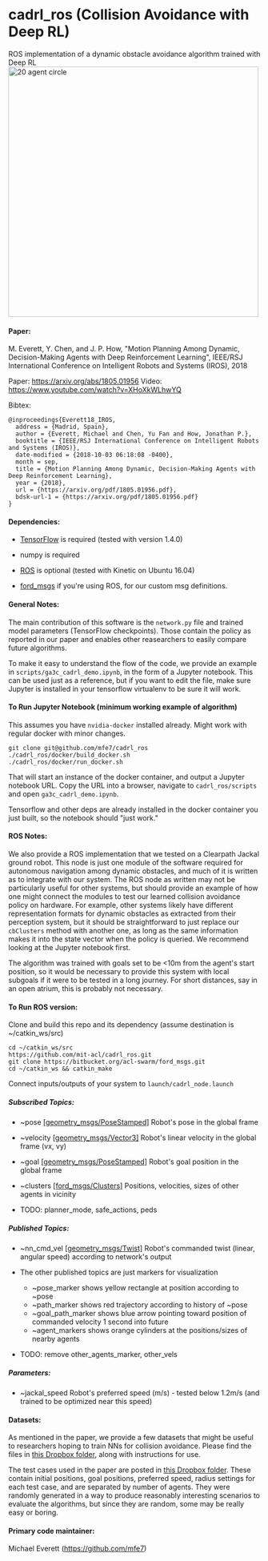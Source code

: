 # cadrl_ros (Collision Avoidance with Deep RL)

ROS implementation of a dynamic obstacle avoidance algorithm trained with Deep RL
<img src="misc/A3C_20agents_0.png" width="500" alt="20 agent circle">

#### Paper:

M. Everett, Y. Chen, and J. P. How, "Motion Planning Among Dynamic, Decision-Making Agents with Deep Reinforcement Learning", IEEE/RSJ International Conference on Intelligent Robots and Systems (IROS), 2018

Paper: https://arxiv.org/abs/1805.01956
Video: https://www.youtube.com/watch?v=XHoXkWLhwYQ

Bibtex:
```
@inproceedings{Everett18_IROS,
  address = {Madrid, Spain},
  author = {Everett, Michael and Chen, Yu Fan and How, Jonathan P.},
  booktitle = {IEEE/RSJ International Conference on Intelligent Robots and Systems (IROS)},
  date-modified = {2018-10-03 06:18:08 -0400},
  month = sep,
  title = {Motion Planning Among Dynamic, Decision-Making Agents with Deep Reinforcement Learning},
  year = {2018},
  url = {https://arxiv.org/pdf/1805.01956.pdf},
  bdsk-url-1 = {https://arxiv.org/pdf/1805.01956.pdf}
}
```

#### Dependencies:

* [TensorFlow](https://www.tensorflow.org/) is required (tested with version 1.4.0)

* numpy is required

* [ROS](http://wiki.ros.org/) is optional (tested with Kinetic on Ubuntu 16.04)

* [ford_msgs](https://bitbucket.org/acl-swarm/ford_msgs/src/master/) if you're using ROS, for our custom msg definitions.

#### General Notes:
The main contribution of this software is the `network.py` file and trained model parameters (TensorFlow checkpoints).
Those contain the policy as reported in our paper and enables other reasearchers to easily compare future algorithms.

To make it easy to understand the flow of the code, we provide an example in `scripts/ga3c_cadrl_demo.ipynb`, in the form of a Jupyter notebook. This can be used just as a reference, but if you want to edit the file, make sure Jupyter is installed in your tensorflow virtualenv to be sure it will work.

#### To Run Jupyter Notebook (minimum working example of algorithm)

This assumes you have `nvidia-docker` installed already. Might work with regular docker with minor changes.

```
git clone git@github.com/mfe7/cadrl_ros
./cadrl_ros/docker/build_docker.sh
./cadrl_ros/docker/run_docker.sh
```

That will start an instance of the docker container, and output a Jupyter notebook URL. Copy the URL into a browser, navigate to `cadrl_ros/scripts` and open `ga3c_cadrl_demo.ipynb`.

Tensorflow and other deps are already installed in the docker container you just built, so the notebook should "just work."

#### ROS Notes:

We also provide a ROS implementation that we tested on a Clearpath Jackal ground robot.
This node is just one module of the software required for autonomous navigation among dynamic obstacles, and much of it is written as to integrate with our system.
The ROS node as written may not be particularly useful for other systems, but should provide an example of how one might connect the modules to test our learned collision avoidance policy on hardware.
For example, other systems likely have different representation formats for dynamic obstacles as extracted from their perception system, but it should be straightforward to just replace our `cbClusters` method with another one, as long as the same information makes it into the state vector when the policy is queried.
We recommend looking at the Jupyter notebook first.

The algorithm was trained with goals set to be <10m from the agent's start position, so it would be necessary to provide this system with local subgoals if it were to be tested in a long journey.
For short distances, say in an open atrium, this is probably not necessary.


#### To Run ROS version:
Clone and build this repo and its dependency (assume destination is ~/catkin_ws/src)
```
cd ~/catkin_ws/src
https://github.com/mit-acl/cadrl_ros.git
git clone https://bitbucket.org/acl-swarm/ford_msgs.git
cd ~/catkin_ws && catkin_make
```

Connect inputs/outputs of your system to `launch/cadrl_node.launch`

##### Subscribed Topics:
* ~pose [[geometry_msgs/PoseStamped]](http://docs.ros.org/api/geometry_msgs/html/msg/PoseStamped.html)
	Robot's pose in the global frame

* ~velocity [[geometry_msgs/Vector3]](http://docs.ros.org/kinetic/api/geometry_msgs/html/msg/Vector3.html)
	Robot's linear velocity in the global frame (vx, vy)

* ~goal [[geometry_msgs/PoseStamped]](http://docs.ros.org/api/geometry_msgs/html/msg/PoseStamped.html)
	Robot's goal position in the global frame

* ~clusters [[ford_msgs/Clusters]]()
	Positions, velocities, sizes of other agents in vicinity

* TODO: planner_mode, safe_actions, peds

##### Published Topics:
* ~nn_cmd_vel [[geometry_msgs/Twist]](http://docs.ros.org/api/geometry_msgs/html/msg/Twist.html)
	Robot's commanded twist (linear, angular speed) according to network's output

* The other published topics are just markers for visualization
	* ~pose_marker shows yellow rectangle at position according to ~pose
	* ~path_marker shows red trajectory according to history of ~pose
	* ~goal_path_marker shows blue arrow pointing toward position of commanded velocity 1 second into future
	* ~agent_markers shows orange cylinders at the positions/sizes of nearby agents

* TODO: remove other_agents_marker, other_vels

##### Parameters:
* ~jackal_speed
	Robot's preferred speed (m/s) - tested below 1.2m/s (and trained to be optimized near this speed)
	
#### Datasets:
As mentioned in the paper, we provide a few datasets that might be useful to researchers hoping to train NNs for collision avoidance.
Please find the files in [this Dropbox folder](https://www.dropbox.com/sh/yu1spzhhj8c9akl/AAALo8yXSfQ1nxaU2KFRGWuTa?dl=0), along with instructions for use.

The test cases used in the paper are posted in [this Dropbox folder](https://www.dropbox.com/sh/58uodr11pke8yi0/AACPrZQr8wFWyNlETIFDCc7Pa?dl=0).
These contain initial positions, goal positions, preferred speed, radius settings for each test case, and are separated by number of agents.
They were randomly generated in a way to produce reasonably interesting scenarios to evaluate the algorithms, but since they are random, some may be really easy or boring.

#### Primary code maintainer:
Michael Everett (https://github.com/mfe7)

